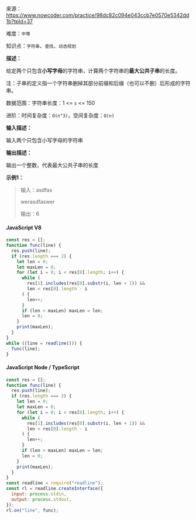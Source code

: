 来源：<https://www.nowcoder.com/practice/98dc82c094e043ccb7e0570e5342dd1b?tpId=37>

难度：`中等`

知识点：`字符串`、`查找`、`动态规划`

**描述：**

给定两个只包含**小写字母**的字符串，计算两个字符串的**最大公共子串**的长度。

注：子串的定义指一个字符串删掉其部分前缀和后缀（也可以不删）后形成的字符串。

数据范围：字符串长度：1 <= `s` <= 150

进阶：时间复杂度：`O(n^3)`，空间复杂度：`O(n)`

**输入描述：**

输入两个只包含小写字母的字符串

**输出描述：**

输出一个整数，代表最大公共子串的长度

**示例1：**

> 输入：asdfas
>
> werasdfaswer
>
> 输出：6

<!-- tabs:start -->

#### **JavaScript V8**

```javascript
const res = [];
function func(line) {
  res.push(line);
  if (res.length === 2) {
    let len = 0;
    let maxLen = 0;
    for (let i = 0; i < res[0].length; i++) {
      while (
        res[1].includes(res[0].substr(i, len + 1)) &&
        len < res[0].length - i
      ) {
        len++;
      }
      if (len > maxLen) maxLen = len;
      len = 0;
    }
    print(maxLen);
  }
}
while ((line = readline())) {
  func(line);
}
```

#### **JavaScript Node / TypeScript**

```javascript
const res = [];
function func(line) {
  res.push(line);
  if (res.length === 2) {
    let len = 0;
    let maxLen = 0;
    for (let i = 0; i < res[0].length; i++) {
      while (
        res[1].includes(res[0].substr(i, len + 1)) &&
        len < res[0].length - i
      ) {
        len++;
      }
      if (len > maxLen) maxLen = len;
      len = 0;
    }
    print(maxLen);
  }
}
const readline = require("readline");
const rl = readline.createInterface({
  input: process.stdin,
  output: process.stdout,
});
rl.on("line", func);
```

<!-- tabs:end -->
